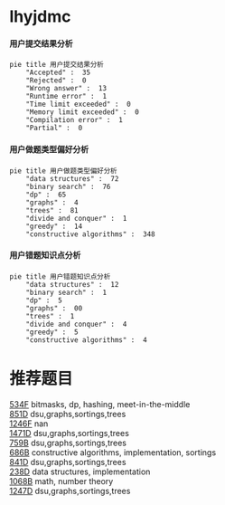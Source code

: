 # lhyjdmc

<!-- tabs:start -->



#### **用户提交结果分析**

```mermaid
pie title 用户提交结果分析
    "Accepted" :  35
    "Rejected" :  0
    "Wrong answer" :  13
    "Runtime error" :  1
    "Time limit exceeded" :  0
    "Memory limit exceeded" :  0
    "Compilation error" :  1
    "Partial" :  0
```

#### **用户做题类型偏好分析**

```mermaid
pie title 用户做题类型偏好分析
    "data structures" :  72
    "binary search" :  76
    "dp" :  65
    "graphs" :  4
    "trees" :  81
    "divide and conquer" :  1
    "greedy" :  14
    "constructive algorithms" :  348
```
#### **用户错题知识点分析**

```mermaid
pie title 用户错题知识点分析
    "data structures" :  12
    "binary search" :  1
    "dp" :  5
    "graphs" :  00
    "trees" :  1
    "divide and conquer" :  4
    "greedy" :  5
    "constructive algorithms" :  4
```



<!-- tabs:end -->
# 推荐题目
[534F](https://codeforces.com/contest/534/problem/F)		bitmasks,
                        dp,
                        hashing,
                        meet-in-the-middle		  
[851D](https://codeforces.com/contest/851/problem/D)		dsu,graphs,sortings,trees		  
[1246F](https://codeforces.com/contest/1246/problem/F)		nan		  
[1471D](https://codeforces.com/contest/1471/problem/D)		dsu,graphs,sortings,trees		  
[759B](https://codeforces.com/contest/759/problem/B)		dsu,graphs,sortings,trees		  
[686B](https://codeforces.com/contest/686/problem/B)		constructive algorithms,
                        implementation,
                        sortings		  
[841D](https://codeforces.com/contest/841/problem/D)		dsu,graphs,sortings,trees		  
[238D](https://codeforces.com/contest/238/problem/D)		data structures,
                        implementation		  
[1068B](https://codeforces.com/contest/1068/problem/B)		math,
                        number theory		  
[1247D](https://codeforces.com/contest/1247/problem/D)		dsu,graphs,sortings,trees		  
